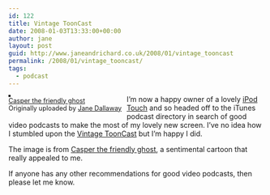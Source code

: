 ```yaml
---
id: 122
title: Vintage ToonCast
date: 2008-01-03T13:33:00+00:00
author: jane
layout: post
guid: http://www.janeandrichard.co.uk/2008/01/vintage_tooncast
permalink: /2008/01/vintage_tooncast/
tags:
  - podcast
---
```

<div style="float: left; margin-right: 10px; margin-bottom: 10px;">
  <a href="http://www.flickr.com/photos/janed/2159798140/" title="photo sharing"><img src="http://farm3.static.flickr.com/2335/2159798140_2dccc49767_m.jpg" alt="" style="border: solid 2px #000000;" /></a> <br /> <span style="font-size: 0.9em; margin-top: 0px;"> <a href="http://www.flickr.com/photos/janed/2159798140/">Casper the friendly ghost</a> <br /> Originally uploaded by <a href="http://www.flickr.com/people/janed/">Jane Dallaway</a> </span>
</div>

I&#8217;m now a happy owner of a lovely [iPod Touch](http://www.apple.com/ipodtouch/) and so headed off to the iTunes podcast directory in search of good video podcasts to make the most of my lovely new screen. I&#8217;ve no idea how I stumbled upon the [Vintage ToonCast](http://www.vintagetooncast.com/) but I&#8217;m happy I did. 

The image is from [Casper the friendly ghost](http://www.vintagetooncast.com/2006/02/15-casper-friendly-ghost_25.html), a sentimental cartoon that really appealed to me.

If anyone has any other recommendations for good video podcasts, then please let me know.<br clear="all" />